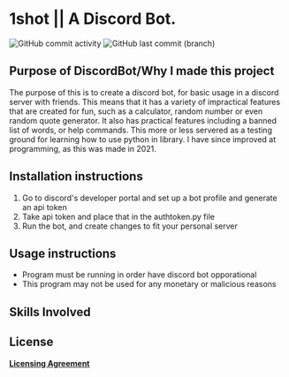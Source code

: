 # **1shot** || A Discord Bot. 
![GitHub commit activity](https://img.shields.io/github/commit-activity/y/dmtetra/DiscordBot?color=white&style=for-the-badge) ![GitHub last commit (branch)](https://img.shields.io/github/last-commit/dmtetra/DiscordBot/main?color=white&style=for-the-badge) 



## Purpose of DiscordBot/Why I made this project

The purpose of this is to create a discord bot, for basic usage in a discord server with friends. This means that it has a variety of impractical features that are created for fun, such as a calculator, random number or even random quote generator. It also has practical features including a banned list of words, or help commands. This more or less servered as a testing ground for learning how to use python in library. I have since improved at programming, as this was made in 2021.

## Installation instructions

1. Go to discord's developer portal and set up a bot profile and generate an api token
2. Take api token and place that in the authtoken.py file
3. Run the bot, and create changes to fit your personal server

## Usage instructions
- Program must be running in order have discord bot opporational
- This program may not be used for any monetary or malicious reasons

## Skills Involved

## **License**
[**Licensing Agreement**](https://github.com/dmtetra/DiscordBot/blob/main/License "Licensing agreement")
